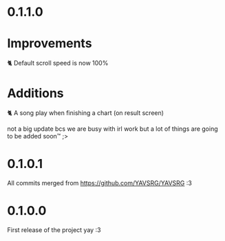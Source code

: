 0.1.1.0
===
# Improvements
🐈 Default scroll speed is now 100%
# Additions
🐈 A song play when finishing a chart (on result screen)

not a big update bcs we are busy with irl work but a lot of things are going to be added soon™ ;>

0.1.0.1
===
All commits merged from https://github.com/YAVSRG/YAVSRG :3

0.1.0.0
===
First release of the project yay :3